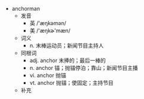 - anchorman
  - 发音
    - 英 /'æŋkəmən/
    - 美 /'æŋkɚ'mæn/
  - 词义
    - n. 末棒运动员；新闻节目主持人
  - 同根词
    - adj. anchor 末捧的；最后一棒的
    - n. anchor 锚；抛锚停泊；靠山；新闻节目主播
    - vi. anchor 抛锚
    - vt. anchor 抛锚；使固定；主持节目
  - 补充